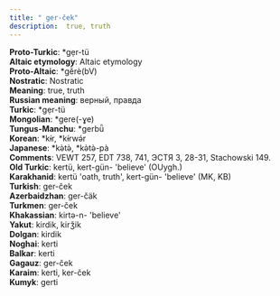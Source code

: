 ```yaml
---
title: " ger-ček"
description:  true, truth
---
```


<strong>Proto-Turkic</strong>:  *gẹr-tü<br>
<strong>Altaic etymology</strong>:  Altaic etymology<br>
<strong> Proto-Altaic</strong>:  *gĕ̀rè(bV)<br>
<strong>Nostratic</strong>:  Nostratic<br>
<strong>Meaning</strong>:  true, truth<br>
<strong>Russian meaning</strong>:  верный, правда<br>
<strong>Turkic</strong>:  *gẹr-tü<br>
<strong>Mongolian</strong>:  *gere(-ɣe)<br>
<strong>Tungus-Manchu</strong>:  *gerbǖ<br>
<strong>Korean</strong>:  *kɨ́r, *kɨ́rwǝ́r<br>
<strong>Japanese</strong>:  *kǝ̀tǝ̀, *kǝ̀tǝ̀-pà<br>
<strong>Comments</strong>:  VEWT 257, EDT 738, 741, ЭСТЯ 3, 28-31, Stachowski 149.<br>
<strong>Old Turkic</strong>:  kertü, kert-gün- 'believe' (OUygh.)<br>
<strong>Karakhanid</strong>:  kertü 'oath, truth', kert-gün- 'believe' (MK, KB)<br>
<strong>Turkish</strong>:  ger-ček<br>
<strong>Azerbaidzhan</strong>:  ger-čäk<br>
<strong>Turkmen</strong>:  ger-ček<br>
<strong>Khakassian</strong>:  kirtǝ-n- 'believe'<br>
<strong>Yakut</strong>:  kirdik, kirǯik<br>
<strong>Dolgan</strong>:  kirdik<br>
<strong>Noghai</strong>:  kerti<br>
<strong>Balkar</strong>:  kerti<br>
<strong>Gagauz</strong>:  ger-ček<br>
<strong>Karaim</strong>:  kerti, ker-ček<br>
<strong>Kumyk</strong>:  gerti<br>


